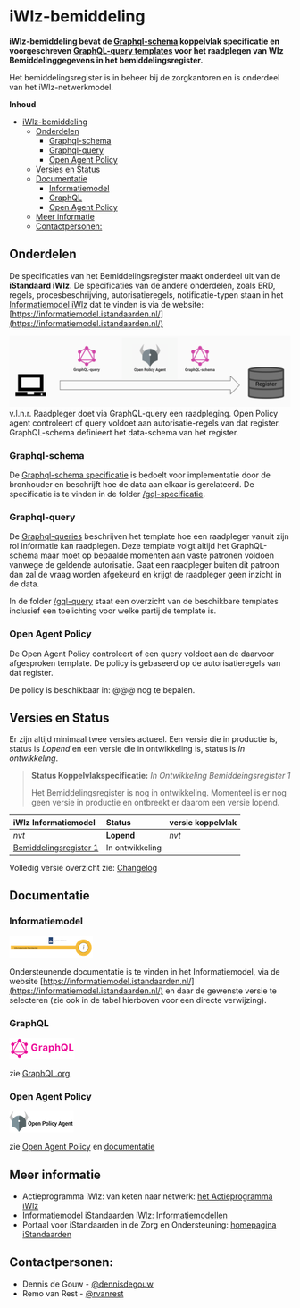 # iWlz-bemiddeling

**iWlz-bemiddeling bevat de [Graphql-schema](/gql-specificatie) koppelvlak specificatie en voorgeschreven [GraphQL-query templates](/gql-query/) voor het raadplegen van Wlz Bemiddelinggegevens in het bemiddelingsregister.**

Het bemiddelingsregister is in beheer bij de zorgkantoren en is onderdeel van het iWlz-netwerkmodel.

**Inhoud**
- [iWlz-bemiddeling](#iwlz-bemiddeling)
  - [Onderdelen](#onderdelen)
    - [Graphql-schema](#graphql-schema)
    - [Graphql-query](#graphql-query)
    - [Open Agent Policy](#open-agent-policy)
  - [Versies en Status](#versies-en-status)
  - [Documentatie](#documentatie)
    - [Informatiemodel](#informatiemodel)
    - [GraphQL](#graphql)
    - [Open Agent Policy](#open-agent-policy-1)
  - [Meer informatie](#meer-informatie)
  - [Contactpersonen:](#contactpersonen)


## Onderdelen
De specificaties van het Bemiddelingsregister maakt onderdeel uit van de **iStandaard iWlz**. De specificaties van de andere onderdelen, zoals ERD, regels, procesbeschrijving, autorisatieregels, notificatie-typen staan in het [Informatiemodel iWlz](https://informatiemodel.istandaarden.nl/) dat te vinden is via de website: [https://informatiemodel.istandaarden.nl/](https://informatiemodel.istandaarden.nl/)

![onderdelen](/src/Onderdelen_Netwerk.png)
v.l.n.r. Raadpleger doet via GraphQL-query een raadpleging. Open Policy agent controleert of query voldoet aan autorisatie-regels van dat register. GraphQL-schema definieert het data-schema van het register.

### Graphql-schema 
De [Graphql-schema specificatie](/gql-specificatie/) is bedoelt voor implementatie door de bronhouder en beschrijft hoe de data aan elkaar is gerelateerd. De specificatie is te vinden in de folder [/gql-specificatie](/gql-specificatie/). 

### Graphql-query
De [Graphql-queries](/gql-query/) beschrijven het template hoe een raadpleger vanuit zijn rol informatie kan raadplegen. Deze template volgt altijd het GraphQL-schema maar moet op bepaalde momenten aan vaste patronen voldoen vanwege de geldende autorisatie. Gaat een raadpleger buiten dit patroon dan zal de vraag worden afgekeurd en krijgt de raadpleger geen inzicht in de data. 

In de folder [/gql-query](/gql-query/) staat een overzicht van de beschikbare templates inclusief een toelichting voor welke partij de template is.

### Open Agent Policy
De Open Agent Policy controleert of een query voldoet aan de daarvoor afgesproken template. De policy is gebaseerd op de autorisatieregels van dat register. 

De policy is beschikbaar in: @@@ nog te bepalen.


## Versies en Status 

Er zijn altijd minimaal twee versies actueel. Een versie die in productie is, status is *Lopend* en een versie die in ontwikkeling is, status is *In ontwikkeling*.

> 
> **Status Koppelvlakspecificatie:** *In Ontwikkeling Bemiddeingsregister 1* 
>
> Het Bemiddelingsregister is nog in ontwikkeling. Momenteel is er nog geen versie in productie en ontbreekt er daarom een versie lopend.
>  


| iWlz Informatiemodel | Status | versie koppelvlak |
|:-- |:-- | :-- |
| *nvt* | **Lopend** | *nvt* |
| [Bemiddelingsregister 1]() | In ontwikkeling |  |

Volledig versie overzicht zie: [Changelog](CHANGELOG.md)

## Documentatie

### Informatiemodel

![informatiemodel](/src/Informatiemodel-sml.png)

Ondersteunende documentatie is te vinden in het Informatiemodel, via de website [https://informatiemodel.istandaarden.nl/](https://informatiemodel.istandaarden.nl/) en daar de gewenste versie te selecteren (zie ook in de tabel hierboven voor een directe verwijzing).

### GraphQL
![GraphQL](/src/GraphQL-logo-sml.png) 

zie [GraphQL.org](https://graphql.org) 

### Open Agent Policy
![OPA](/src/OPA-logo-sml.png) 

zie [Open Agent Policy](https://www.openpolicyagent.org) en [documentatie](https://www.openpolicyagent.org/docs/latest/)


## Meer informatie
* Actieprogramma iWlz: van keten naar netwerk: [het Actieprogramma iWlz](https://www.istandaarden.nl/iwlz/actieprogramma/index "Over Actieprogramma iWlz")
* Informatiemodel iStandaarden iWlz: [Informatiemodellen](https://informatiemodel.istandaarden.nl)
* Portaal voor iStandaarden in de
Zorg en Ondersteuning: [homepagina iStandaarden](https://www.istandaarden.nl)

## Contactpersonen:
* Dennis de Gouw - [@dennisdegouw](http://github.com/dennisdegouw)
* Remo van Rest - [@rvanrest](https://github.com/rvanrest)